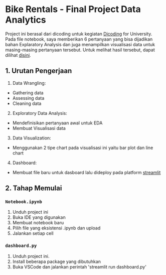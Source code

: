# Bike Rentals - Final Project Data Analytics

Project ini berasal dari dicoding untuk kegiatan [Dicoding](https://www.dicoding.com/) for University. Pada file notebook, saya memberikan 6 pertanyaan yang bisa dijadikan bahan Explaratory Analysis dan juga menampilkan visualisasi data untuk masing-masing pertanyaan tersebut. Untuk melihat hasil tersebut, dapat dilihat [disini]([https://bike-sharing-project-dicoding.streamlit.app//](https://bikesharingdicoding-project.streamlit.app/)).

## 1. Urutan Pengerjaan
1. Data Wrangling: 
 - Gathering data
 - Assessing data
 - Cleaning data
2. Exploratory Data Analysis:
 - Mendefinisikan pertanyaan awal untuk EDA
 - Membuat Visualisasi data
3. Data Visualization:
 - Menggunakan 2 tipe chart pada visualisasi ini yaitu bar plot dan line chart
4. Dashboard:
 - Membuat file baru untuk dasboard lalu dideploy pada platform [streamlit](https://share.streamlit.io/)

## 2. Tahap Memulai
### `Notebook.ipynb`
1. Unduh project ini
2. Buka IDE yang digunakan
3. Membuat notebook baru
4. Pilih file yang eksistensi .ipynb dan upload
5. Jalankan setiap cell

### `dashboard.py`
1. Unduh project ini.
2. Install beberapa package yang dibutuhkan
3. Buka VSCode dan jalankan perintah 'streamlit run dashboard.py'
